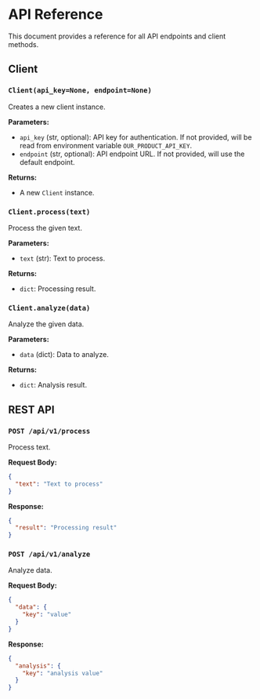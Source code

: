 # API Reference

This document provides a reference for all API endpoints and client methods.

## Client

### `Client(api_key=None, endpoint=None)`

Creates a new client instance.

**Parameters:**
- `api_key` (str, optional): API key for authentication. If not provided, will be read from environment variable `OUR_PRODUCT_API_KEY`.
- `endpoint` (str, optional): API endpoint URL. If not provided, will use the default endpoint.

**Returns:**
- A new `Client` instance.

### `Client.process(text)`

Process the given text.

**Parameters:**
- `text` (str): Text to process.

**Returns:**
- `dict`: Processing result.

### `Client.analyze(data)`

Analyze the given data.

**Parameters:**
- `data` (dict): Data to analyze.

**Returns:**
- `dict`: Analysis result.

## REST API

### `POST /api/v1/process`

Process text.

**Request Body:**
```json
{
  "text": "Text to process"
}
```

**Response:**
```json
{
  "result": "Processing result"
}
```

### `POST /api/v1/analyze`

Analyze data.

**Request Body:**
```json
{
  "data": {
    "key": "value"
  }
}
```

**Response:**
```json
{
  "analysis": {
    "key": "analysis value"
  }
}
```
